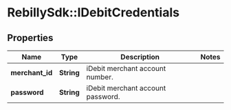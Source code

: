 # RebillySdk::IDebitCredentials

## Properties
Name | Type | Description | Notes
------------ | ------------- | ------------- | -------------
**merchant_id** | **String** | iDebit merchant account number. | 
**password** | **String** | iDebit merchant account password. | 


